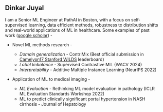 
## Dinkar Juyal

I am a Senior ML Engineer at PathAI in Boston, with a focus on self-supervised learning, data efficient methods, robustness to distribution shifts and real-world applications of ML in healthcare. Some examples of past work ([google scholar](https://scholar.google.com/citations?user=WOJgVp4AAAAJ&hl=en)) -

* Novel ML methods research -
  + *Domain generalization* - ContriMix (Best official submission in [Camelyon17 Stanford WILDS](https://wilds.stanford.edu/leaderboard/#camelyon17) leaderboard)
  + *Label Imbalance* - Supervised Contrastive MIL (WACV 2024)
  + *Interpretability* - Additive Multiple Instance Learning (NeurIPS 2022)


* Application of ML to medical imaging -
  + *ML Evaluation* - Rethinking ML model evaluation in pathology (ICLR ML Evaluation Standards Workshop 2022)
  + ML to predict clinically significant portal hypertension in NASH cirrhosis - Journal of Hepatology

